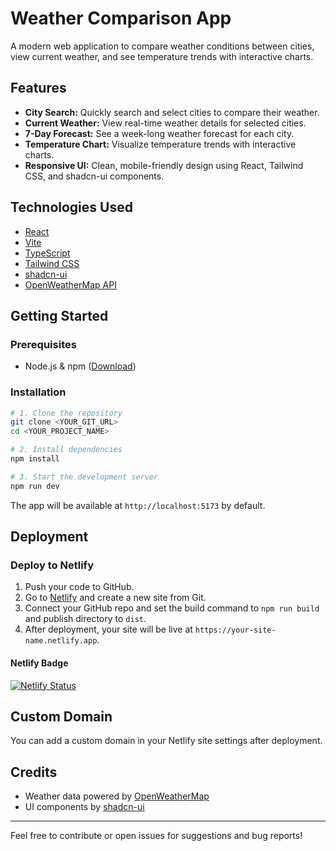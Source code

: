 # Weather Comparison App

A modern web application to compare weather conditions between cities, view current weather, and see temperature trends with interactive charts.

## Features

- **City Search:** Quickly search and select cities to compare their weather.
- **Current Weather:** View real-time weather details for selected cities.
- **7-Day Forecast:** See a week-long weather forecast for each city.
- **Temperature Chart:** Visualize temperature trends with interactive charts.
- **Responsive UI:** Clean, mobile-friendly design using React, Tailwind CSS, and shadcn-ui components.

## Technologies Used

- [React](https://react.dev/)
- [Vite](https://vitejs.dev/)
- [TypeScript](https://www.typescriptlang.org/)
- [Tailwind CSS](https://tailwindcss.com/)
- [shadcn-ui](https://ui.shadcn.com/)
- [OpenWeatherMap API](https://openweathermap.org/api)

## Getting Started

### Prerequisites
- Node.js & npm ([Download](https://nodejs.org/))

### Installation

```sh
# 1. Clone the repository
git clone <YOUR_GIT_URL>
cd <YOUR_PROJECT_NAME>

# 2. Install dependencies
npm install

# 3. Start the development server
npm run dev
```

The app will be available at `http://localhost:5173` by default.

## Deployment

### Deploy to Netlify
1. Push your code to GitHub.
2. Go to [Netlify](https://app.netlify.com/) and create a new site from Git.
3. Connect your GitHub repo and set the build command to `npm run build` and publish directory to `dist`.
4. After deployment, your site will be live at `https://your-site-name.netlify.app`.

#### Netlify Badge
[![Netlify Status](https://api.netlify.com/api/v1/badges/7056528a-012d-4524-bba3-06d17516e4bc/deploy-status)](https://app.netlify.com/projects/weatherappfrontendonly/deploys)


## Custom Domain

You can add a custom domain in your Netlify site settings after deployment.

## Credits
- Weather data powered by [OpenWeatherMap](https://openweathermap.org/)
- UI components by [shadcn-ui](https://ui.shadcn.com/)

---

Feel free to contribute or open issues for suggestions and bug reports!
